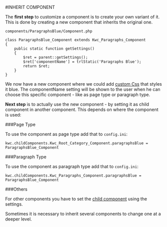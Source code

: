 #INHERIT COMPONENT

The **first step** to customize a component is to create your own variant of it. This is done by creating a new component that inherits the original one.

`components/ParagraphsBlue/Component.php`

    class ParagraphsBlue_Component extends Kwc_Paragraphs_Component
    {
        public static function getSettings()
        {
            $ret = parent::getSettings();
            $ret['componentName'] = trlStatic('Paragraphs Blue');
            return $ret;
        }
    }
    
We now have a new component where we could add [custom Css](styling-css.md) that styles it blue. 
The componentName setting will be shown to the user when he can choose this specific component - 
like as page type or paragraph type.

**Next step** is to actually use the new component - by setting it as child component in another component. 
This depends on where the component is used:

###Page Type

To use the component as page type add that to `config.ini`:

    kwc.childComponents.Kwc_Root_Category_Component.paragraphsBlue = ParagraphsBlue_Component
    
###Paragraph Type

To use the component as paragraph type add that to `config.ini`:

    kwc.childComponents.Kwc_Paragraphs_Component.paragraphsBlue = ParagraphsBlue_Component
    
###Others

For other components you have to set the [child component](child-components.md) using the settings.


Sometimes it is necessary to inherit several components to change one at a deeper level.